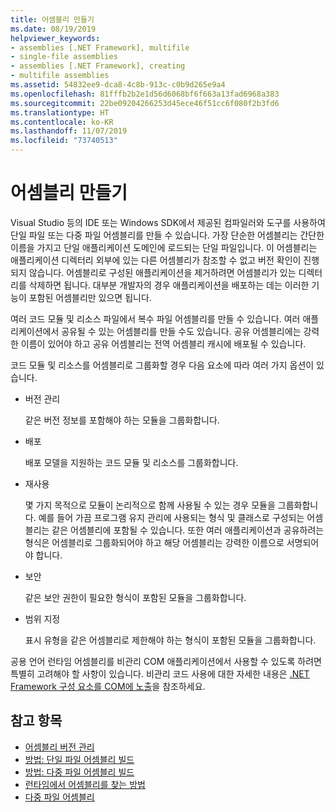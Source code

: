 ```yaml
---
title: 어셈블리 만들기
ms.date: 08/19/2019
helpviewer_keywords:
- assemblies [.NET Framework], multifile
- single-file assemblies
- assemblies [.NET Framework], creating
- multifile assemblies
ms.assetid: 54832ee9-dca8-4c8b-913c-c0b9d265e9a4
ms.openlocfilehash: 81fffb2b2e1d56d6068bf6f663a13fad6968a383
ms.sourcegitcommit: 22be09204266253d45ece46f51cc6f080f2b3fd6
ms.translationtype: HT
ms.contentlocale: ko-KR
ms.lasthandoff: 11/07/2019
ms.locfileid: "73740513"
---
```

# <a name="create-assemblies"></a>어셈블리 만들기

Visual Studio 등의 IDE 또는 Windows SDK에서 제공된 컴파일러와 도구를 사용하여 단일 파일 또는 다중 파일 어셈블리를 만들 수 있습니다. 가장 단순한 어셈블리는 간단한 이름을 가지고 단일 애플리케이션 도메인에 로드되는 단일 파일입니다. 이 어셈블리는 애플리케이션 디렉터리 외부에 있는 다른 어셈블리가 참조할 수 없고 버전 확인이 진행되지 않습니다. 어셈블리로 구성된 애플리케이션을 제거하려면 어셈블리가 있는 디렉터리를 삭제하면 됩니다. 대부분 개발자의 경우 애플리케이션을 배포하는 데는 이러한 기능이 포함된 어셈블리만 있으면 됩니다.

여러 코드 모듈 및 리소스 파일에서 복수 파일 어셈블리를 만들 수 있습니다. 여러 애플리케이션에서 공유될 수 있는 어셈블리를 만들 수도 있습니다. 공유 어셈블리에는 강력한 이름이 있어야 하고 공유 어셈블리는 전역 어셈블리 캐시에 배포될 수 있습니다.

코드 모듈 및 리소스를 어셈블리로 그룹화할 경우 다음 요소에 따라 여러 가지 옵션이 있습니다.

- 버전 관리

     같은 버전 정보를 포함해야 하는 모듈을 그룹화합니다.

- 배포

     배포 모델을 지원하는 코드 모듈 및 리소스를 그룹화합니다.

- 재사용

     몇 가지 목적으로 모듈이 논리적으로 함께 사용될 수 있는 경우 모듈을 그룹화합니다. 예를 들어 가끔 프로그램 유지 관리에 사용되는 형식 및 클래스로 구성되는 어셈블리는 같은 어셈블리에 포함될 수 있습니다. 또한 여러 애플리케이션과 공유하려는 형식은 어셈블리로 그룹화되어야 하고 해당 어셈블리는 강력한 이름으로 서명되어야 합니다.

- 보안

     같은 보안 권한이 필요한 형식이 포함된 모듈을 그룹화합니다.

- 범위 지정

     표시 유형을 같은 어셈블리로 제한해야 하는 형식이 포함된 모듈을 그룹화합니다.

공용 언어 런타임 어셈블리를 비관리 COM 애플리케이션에서 사용할 수 있도록 하려면 특별히 고려해야 할 사항이 있습니다. 비관리 코드 사용에 대한 자세한 내용은 [.NET Framework 구성 요소를 COM에 노출](../../framework/interop/exposing-dotnet-components-to-com.md)을 참조하세요.

## <a name="see-also"></a>참고 항목

- [어셈블리 버전 관리](versioning.md)
- [방법: 단일 파일 어셈블리 빌드](../../framework/app-domains/build-single-file-assembly.md)
- [방법: 다중 파일 어셈블리 빌드](../../framework/app-domains/build-multifile-assembly.md)
- [런타임에서 어셈블리를 찾는 방법](../../framework/deployment/how-the-runtime-locates-assemblies.md)
- [다중 파일 어셈블리](../../framework/app-domains/multifile-assemblies.md)
